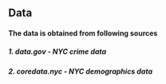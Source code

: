 ## Data
#### The data is obtained from following sources
##### 1. data.gov - NYC crime data
##### 2. coredata.nyc - NYC demographics data

